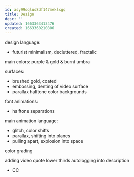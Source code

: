 ```yaml
---
id: asy99oqlus8df147meklxgq
title: Design
desc: ''
updated: 1663363413476
created: 1663360210806
---
```


design language:
- futurist minimalism, decluttered, fractalic

main colors:
purple & gold & burnt umbra

surfaces:
- brushed gold, coated
- embossing, denting of video surface
- parallax halftone color backgrounds

font animations:
- halftone separations

main animation language:
- glitch, color shifts
- parallax, shifting into planes
- pulling apart, explosion into space

color grading

adding video quote lower thirds
autologging into description
- CC

